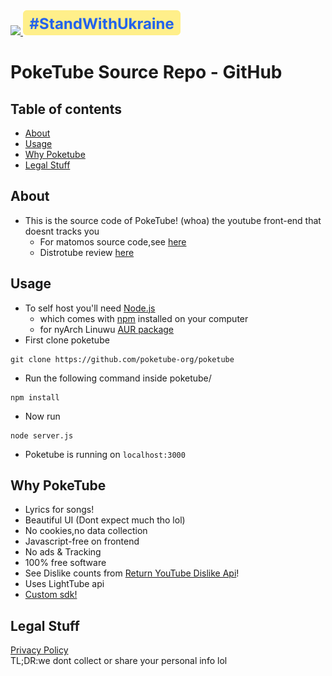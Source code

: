  
  
  <a href="https://poketube.fun/watch?v=dQw4w9WgXcQ">
 <img src="https://poketube.fun/css/logo.svg" width="600"> </a>
 
  <img src="https://raw.githubusercontent.com/vshymanskyy/StandWithUkraine/main/badges/StandWithUkraine.svg">

# PokeTube Source Repo - GitHub 
  
## Table of contents 
- [About](#about)
- [Usage](#usage)
- [Why Poketube](#why-poketube)
- [Legal Stuff](#legal-stuff)


## About 
- This is the source code of PokeTube! (whoa) the youtube front-end that doesnt tracks you 
  - For matomos source code,see [here](https://github.com/poketube-org/poketube/tree/main/t)
  - Distrotube review [here](https://poketube.fun/watch?v=dQw4w9WgXcQ) 
 

## Usage 
- To self host you'll need  [Node.js](https://nodejs.org/en/download/) 
  - which comes with [npm](http://npmjs.com) installed on your computer 
  - for nyArch Linuwu [AUR package](https://aur.archlinux.org/packages/nodejs-git)
- First clone poketube
```
git clone https://github.com/poketube-org/poketube
```
- Run the following command inside poketube/
```
npm install 
```
- Now run 
```
node server.js
```
- Poketube is running on `localhost:3000` 
## Why PokeTube
- Lyrics for songs!
- Beautiful UI (Dont expect much tho lol)
- No cookies,no data collection
- Javascript-free on frontend
- No ads & Tracking
- 100% free software
- See Dislike counts from [Return YouTube Dislike Api](https://www.returnyoutubedislike.com/)!
- Uses LightTube api
- <a href="https://github.com/iamashley0/poketube/tree/main/sdk">Custom sdk!</a> 

## Legal Stuff

[Privacy Policy](https://poketube.fun/privacy) <br>
TL;DR:we dont collect or share your personal info lol
